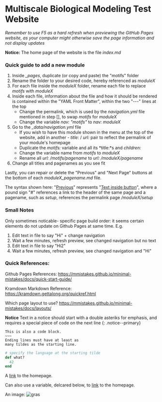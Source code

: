 # Multiscale Biological Modeling Test Website

*Remember to use F5 as a hard refresh when previewing the GitHub Pages website, as your computer might otherwise save the page information and not display updates* 

**Notice:** The home page of the website is the file *index.md*

### Quick guide to add a new module

1. Inside *_pages*, duplicate (or copy and paste) the "motifs" folder
2. Rename the folder to your desired code, hereby referenced as *moduleX*
3. For each file inside the *moduleX* folder, rename each file to replace *motifs* with *moduleX*
4. Inside each file, information about the file and how it should be rendered is contained within the "YAML Front Matter", within the two "---" lines at the top
    * Change the permalink, which is used by the *navigation.yml* file mentioned in step [], to swap *motifs* for *moduleX*
    * Change the variable *nav: "motifs"* to *nav: moduleX*
5. Go to the *_data/navigation.yml* file
    * If you wish to have this module shown in the menu at the top of the website, add in another *- title:* / *url:* pair to reflect the permalink of your module's homepage
    * Duplicate the *motifs:* variable and all its *title:*s and *children:*
    * Change the variable name from *motifs* to *moduleX*
    * Rename all *url: /motifs/pagename* to *url: /moduleX/pagename*
6. Change all titles and pagenames as you see fit

Lastly, you can repair or delete the "Previous" and "Next Page" buttons at the bottom of each *moduleX_pagename.md* file.   

The syntax shown here: "[Previous](#)" represents "[Text inside button](link)", where a pound sign "#" references a link to the header of the same page and a pagename, such as *setup*, references the permalink page */moduleX/setup*

### Small Notes

Only sometimes noticable- specific page build order: it seems certain elements do not update on Github Pages at same time. E.g.
  1. Edit text in file to say "Hi" + change navigation
  2. Wait a few minutes, refresh preview, see changed navigation but no text
  3. Edit text in file to say "Hi2"
  4. Wait a few minutes, refresh preview, see changed navigation and "Hi"

### Quick References: 

Github Pages References: https://mmistakes.github.io/minimal-mistakes/docs/quick-start-guide/

Kramdown Markdown Reference: https://kramdown.gettalong.org/quickref.html

Which page layout to use? https://mmistakes.github.io/minimal-mistakes/docs/layouts/

**Notice** Text in a notice should start with a double asteriks for emphasis, and requires a special piece of code on the next line 
{: .notice--primary}


~~~~~~
This is also a code block.
~~~
Ending lines must have at least as
many tildes as the starting line.
~~~~~~~~~~~~

~~~ ruby
# specify the language at the starting tilde
def what?
  42
end
~~~


A [link](http://kramdown.gettalong.org "hp")
to the homepage.

Can also use a variable, delcared below, to [link][kramdown hp]
to the homepage.

[kramdown hp]: http://kramdown.gettalong.org "hp"

An image: ![gras](assets/images/bio-photo.jpg)
